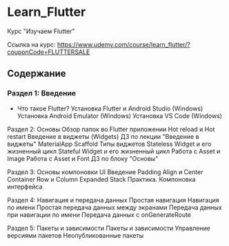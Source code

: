 # Learn_Flutter
Курс "Изучаем Flutter"

Ссылка на курс:
https://www.udemy.com/course/learn_flutter/?couponCode=FLUTTERSALE

## Содержание

### Раздел 1: Введение
* Что такое Flutter?
Установка Flutter и Android Studio (Windows)
Установка Android Emulator (Windows)
Установка VS Code (Windows)

Раздел 2: Основы
Обзор папок во Flutter приложении
Hot reload и Hot restart
Введение в виджеты (Widgets)
ДЗ по лекции "Введение в виджеты"
MaterialApp
Scaffold
Типы виджетов
Stateless Widget и его жизненный цикл
Stateful Widget и его жизненный цикл
Работа с Asset и Image
Работа с Asset и Font
ДЗ по блоку "Основы"

Раздел 3: Основы компоновки UI
Введение
Padding
Align и Center
Container
Row и Column
Expanded
Stack
Практика. Компоновка интерфейса

Раздел 4: Навигация и передача данных
Простая навигация
Навигация по имени
Простая передача данных между экранами
Передача данных при навигации по имени
Передача данных с onGenerateRoute

Раздел 5: Пакеты и зависимости
Пакеты и зависимости
Управление версиями пакетов
Неопубликованные пакеты
